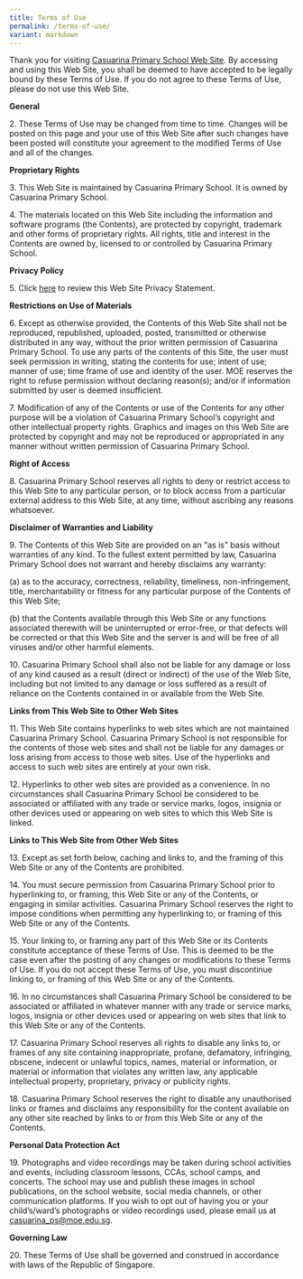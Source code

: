 ```yaml
---
title: Terms of Use
permalink: /terms-of-use/
variant: markdown
---
```

Thank you for visiting [Casuarina Primary School Web Site](https://www.casuarinapri.moe.edu.sg/). By accessing and using this Web Site, you shall be deemed to have accepted to be legally bound by these Terms of Use. If you do not agree to these Terms of Use, please do not use this Web Site.

**General**

2\. These Terms of Use may be changed from time to time. Changes will be posted on this page and your use of this Web Site after such changes have been posted will constitute your agreement to the modified Terms of Use and all of the changes.

**Proprietary Rights**

3\. This Web Site is maintained by Casuarina Primary School. It is owned by Casuarina Primary School.

4\. The materials located on this Web Site including the information and software programs (the Contents), are protected by copyright, trademark and other forms of proprietary rights. All rights, title and interest in the Contents are owned by, licensed to or controlled by Casuarina Primary School.

**Privacy Policy**

5\. Click [here](https://www.casuarinapri.moe.edu.sg/privacy/) to review this Web Site Privacy Statement.

**Restrictions on Use of Materials**

6\. Except as otherwise provided, the Contents of this Web Site shall not be reproduced, republished, uploaded, posted, transmitted or otherwise distributed in any way, without the prior written permission of Casuarina Primary School. To use any parts of the contents of this Site, the user must seek permission in writing, stating the contents for use; intent of use; manner of use; time frame of use and identity of the user. MOE reserves the right to refuse permission without declaring reason(s); and/or if information submitted by user is deemed insufficient.

7\. Modification of any of the Contents or use of the Contents for any other purpose will be a violation of Casuarina Primary School’s copyright and other intellectual property rights. Graphics and images on this Web Site are protected by copyright and may not be reproduced or appropriated in any manner without written permission of Casuarina Primary School.

**Right of Access**

8\. Casuarina Primary School reserves all rights to deny or restrict access to this Web Site to any particular person, or to block access from a particular external address to this Web Site, at any time, without ascribing any reasons whatsoever.

**Disclaimer of Warranties and Liability**

9\. The Contents of this Web Site are provided on an "as is" basis without warranties of any kind. To the fullest extent permitted by law, Casuarina Primary School does not warrant and hereby disclaims any warranty:

(a) as to the accuracy, correctness, reliability, timeliness, non-infringement, title, merchantability or fitness for any particular purpose of the Contents of this Web Site;

(b) that the Contents available through this Web Site or any functions associated therewith will be uninterrupted or error-free, or that defects will be corrected or that this Web Site and the server is and will be free of all viruses and/or other harmful elements.

10\. Casuarina Primary School shall also not be liable for any damage or loss of any kind caused as a result (direct or indirect) of the use of the Web Site, including but not limited to any damage or loss suffered as a result of reliance on the Contents contained in or available from the Web Site.

**Links from This Web Site to Other Web Sites**

11\. This Web Site contains hyperlinks to web sites which are not maintained Casuarina Primary School. Casuarina Primary School is not responsible for the contents of those web sites and shall not be liable for any damages or loss arising from access to those web sites. Use of the hyperlinks and access to such web sites are entirely at your own risk.

12\. Hyperlinks to other web sites are provided as a convenience. In no circumstances shall Casuarina Primary School be considered to be associated or affiliated with any trade or service marks, logos, insignia or other devices used or appearing on web sites to which this Web Site is linked.

**Links to This Web Site from Other Web Sites**

13\. Except as set forth below, caching and links to, and the framing of this Web Site or any of the Contents are prohibited.

14\. You must secure permission from Casuarina Primary School prior to hyperlinking to, or framing, this Web Site or any of the Contents, or engaging in similar activities. Casuarina Primary School reserves the right to impose conditions when permitting any hyperlinking to, or framing of this Web Site or any of the Contents.

15\. Your linking to, or framing any part of this Web Site or its Contents constitute acceptance of these Terms of Use. This is deemed to be the case even after the posting of any changes or modifications to these Terms of Use. If you do not accept these Terms of Use, you must discontinue linking to, or framing of this Web Site or any of the Contents.

16\. In no circumstances shall Casuarina Primary School be considered to be associated or affiliated in whatever manner with any trade or service marks, logos, insignia or other devices used or appearing on web sites that link to this Web Site or any of the Contents.

17\. Casuarina Primary School reserves all rights to disable any links to, or frames of any site containing inappropriate, profane, defamatory, infringing, obscene, indecent or unlawful topics, names, material or information, or material or information that violates any written law, any applicable intellectual property, proprietary, privacy or publicity rights.

18\. Casuarina Primary School reserves the right to disable any unauthorised links or frames and disclaims any responsibility for the content available on any other site reached by links to or from this Web Site or any of the Contents.

**Personal Data Protection Act**

19\. Photographs and video recordings may be taken during school activities and events, including classroom lessons, CCAs, school camps, and concerts. The school may use and publish these images in school publications, on the school website, social media channels, or other communication platforms.
If you wish to opt out of having you or your child’s/ward’s photographs or video recordings used, please email us at [casuarina\_ps@moe.edu.sg](mailto:casuarina\_ps@moe.edu.sg).

**Governing Law**

20\. These Terms of Use shall be governed and construed in accordance with laws of the Republic of Singapore.